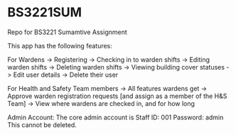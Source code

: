 # BS3221SUM
Repo for BS3221 Sumamtive Assignment

This app has the following features:

For Wardens
-> Registering
-> Checking in to warden shifts
-> Editing warden shifts
-> Deleting warden shifts
-> Viewing building cover statuses
-> Edit user details
-> Delete their user

For Health and Safety Team members
-> All features wardens get 
-> Approve warden registration requests [and assign as a member of the H&S Team]
-> View where wardens are checked in, and for how long

Admin Account:
The core admin account is 
Staff ID: 001
Password: admin
This cannot be deleted.
